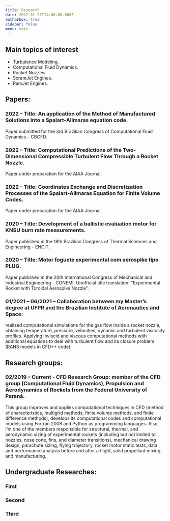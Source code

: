 ```yaml
---
title: Research
date: 2022-01-25T14:00:00.000Z
authorbox: true
sidebar: false
menu: main
---
```


## Main topics of interest

* Turbulence Modeling.
* Computational Fluid Dynamics.
* Rocket Nozzles.
* ScramJet Engines.
* RamJet Engines.

## Papers:
### 2022 – Title: An application of the Method of Manufactured Solutions into a Spalart-Allmaras equation code. 

Paper submitted for the 3rd Brazilian Congress of Computational Fluid Dynamics – CBCFD.

### 2022 – Title: Computational Predictions of the Two-Dimensional Compressible Turbulent Flow Through a Rocket Nozzle.

 Paper under preparation for the AIAA Journal.

### 2022 – Title: Coordinates Exchange and Discretization Processes of the Spalart-Allmaras Equation for Finite Volume Codes.

 Paper under preparation for the AIAA Journal.

### 2020 – Title: Development of a ballistic evaluation motor for KNSU burn rate measurements.

Paper published in the 18th Brazilian Congress of Thermal Sciences and Engineering – ENCIT.

### 2020 – Title: Motor foguete experimental com aerospike tipo PLUG.

Paper published in the 20th
International Congress of Mechanical and Industrial Engineering - CONEMI. Unofficial title
translation: “Experimental Rocket with Toroidal Aerospike Nozzle”.



### 01/2021 – 06/2021 – Collaboration between my Master’s degree at UFPR and the Brazilian Institute of Aeronautics and Space: 

realized computational simulations for the gas flow inside a
rocket nozzle, obtaining temperature, pressure, velocities, dynamic and turbulent viscosity
profiles. Applying inviscid and viscous computational methods with additional equations to deal
with turbulent flow and its closure problem (RANS models in CFD++ code).

## Research groups:

### 02/2019 – Current - CFD Research Group: member of the CFD group (Computational Fluid Dynamics), Propulsion and Aerodynamics of Rockets from the Federal University of Paraná. 

This
group improves and applies computational techniques in CFD (method of characteristics,
multigrid methods, finite volume methods, and finite difference methods), develops its
computational codes and computational models using Fortran 2008 and Python as programming
languages. Also, I’m one of the members responsible for structural, thermal, and aerodynamic
sizing of experimental rockets (including but not limited to nozzles, nose cone, fins, and
diameter transitions), mechanical drawing design, parachute sizing, flying trajectory, rocket
motor static tests, data and performance analysis before and after a flight, solid propellant
mixing and manufacturing.
<!-- Member of CFD group (Computational Fluid Dynamics), Propulsion and Aerodynamics of Rockets from Federal University of Paraná. This group improve and apply computational techniques in CFD (method of characteristics, multigrid methods, finite volume methods and finite difference methods), develops its own codes and computational models using Fortran and Python as programming languages. In addition, I am one of the members responsible for structural, thermal and aerodynamic sizing of experimental rockets, mechanical drawing design, structural efforts, flying trajectory, data and performance analysis before and after flying. Brazilian Association of Rocketry

Research Line: CFD, Aerodynamics and Rocket Propulsion. Member of Carl Sagan rocketry group
and CFD research group. Also, I was programming language assistant teacher in 2019. My
dissertation is related to turbulence modeling for CFD on compressible turbulent flow inside a
rocket nozzle. -->


## Undergraduate Researches:

### First

### Second

### Third
